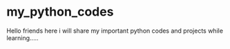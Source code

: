 # my_python_codes
Hello friends here i will share my important python codes and projects  while learning.....
